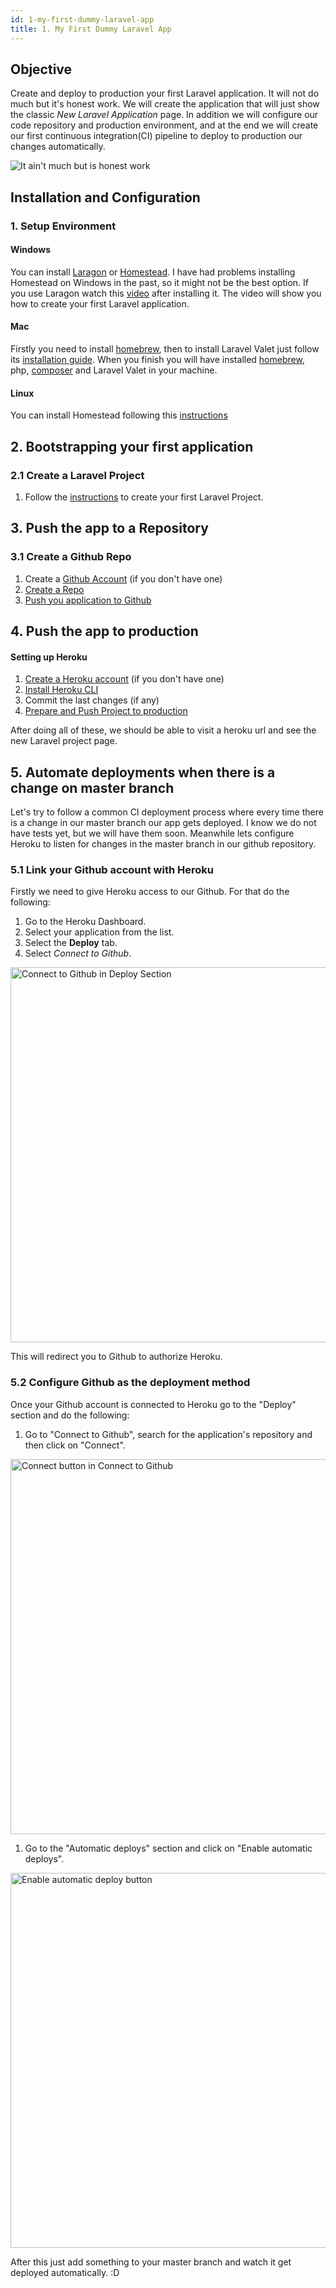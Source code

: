 ```yaml
---
id: 1-my-first-dummy-laravel-app
title: 1. My First Dummy Laravel App
---
```


## Objective

Create and deploy to production your first Laravel application. It will not do much but it's honest work. We will create the application that will just show the classic  _New Laravel Application_ page. In addition we will configure our code repository and production environment, and at the end we will create our first continuous integration(CI) pipeline to deploy to production our changes automatically.

![It ain't much but is honest work](./assets/my-first-dummy-laravel-app/honest-work.jpg)  
##  Installation and Configuration

### 1. Setup Environment 

#### Windows

You can install [Laragon](https://laragon.org/download/) or [Homestead](https://laravel.com/docs/5.8/homestead). I have had problems installing Homestead on Windows in the past, so it might not be the best option. If you use Laragon watch this [video](https://www.youtube.com/watch?v=2pQSt9ST22A) after installing it. The video will show you how to create your first Laravel application.

#### Mac 

Firstly you need to install [homebrew](https://brew.sh), then to install Laravel Valet just follow its [installation guide](https://laravel.com/docs/5.8/valet#installation). When you finish you will have installed [homebrew](https://brew.sh), php, [composer](https://getcomposer.org/) and Laravel Valet in your machine.

#### Linux

You can install Homestead following this [instructions](https://laravel.com/docs/5.8/homestead)
  
## 2. Bootstrapping your first application
 
### 2.1 Create a Laravel Project
   1. Follow the [instructions](https://laravel.com/docs/5.8/installation) to create your first Laravel Project.

## 3. Push the app to a Repository

### 3.1 Create a Github Repo

  1. Create a [Github Account](https://github.com/join) (if you don't have one)
  1. [Create a Repo](https://help.github.com/en/articles/create-a-repo)
  1. [Push you application to Github](https://help.github.com/en/articles/adding-an-existing-project-to-github-using-the-command-line)
  
## 4. Push the app to production

####  Setting up Heroku

  1. [Create a Heroku account](https://signup.heroku.com) (if you don't have one)
  1. [Install Heroku CLI](https://devcenter.heroku.com/articles/heroku-cli)
  1. Commit the last changes (if any)
  1. [Prepare and Push Project to production](https://devcenter.heroku.com/articles/getting-started-with-laravel#deploying-to-heroku)

After doing all of these, we should be able to visit a heroku url and see the new Laravel project page.

## 5. Automate deployments when there is a change on master branch

Let's try to follow a common CI deployment process where every time there is a change in our master branch our app gets deployed. I know we do not have tests yet, but we will have them soon. Meanwhile lets configure Heroku to listen for changes in the master branch in our github repository. 

### 5.1 Link your Github account with Heroku

Firstly we need to give Heroku access to our Github. For that do the following:

  1. Go to the Heroku Dashboard.
  2. Select your application from the list.
  3. Select the **Deploy** tab.
  4. Select _Connect to Github_.
  
<img width="600" alt="Connect to Github in Deploy Section" src="assets/my-first-dummy-laravel-app/5-1-connect-to-github.png"/>
 
This will redirect you to Github to authorize Heroku.

### 5.2 Configure Github as the deployment method

Once your Github account is connected to Heroku go to the "Deploy" section and do the following:

  1. Go to "Connect to Github", search for the application's repository and then click on "Connect".
  <img width="600" alt="Connect button in Connect to Github" src="assets/my-first-dummy-laravel-app/5-2-connect-to-github-search.png"/>
  
  1. Go to the "Automatic deploys" section and click on "Enable automatic deploys".  

   <img width="600" alt="Enable automatic deploy button" src="assets/my-first-dummy-laravel-app/5-2-enable-automatic-deploys.png"/>
    
After this just add something to your master branch and watch it get deployed automatically. :D
